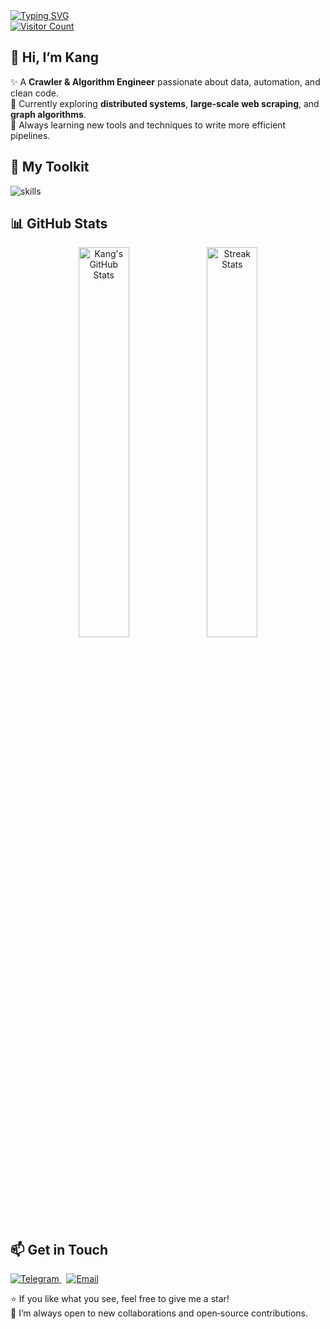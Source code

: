 <div align="left">
  <!-- 动态打字效果 -->
  <a href="https://git.io/typing-svg">
    <img src="https://readme-typing-svg.demolab.com?font=Fira+Code&pause=1000&width=500&lines=Do+something+interesting%EF%BC%81" alt="Typing SVG" />
  </a>
</div>

<div align="left">
  <!-- 萌萌访客计数器 -->
  <a href="https://moe-counter.glitch.me">
    <img src="https://moe-counter.glitch.me/get/@CoderKang?theme=rule34" alt="Visitor Count" />
  </a>
</div>


## 👋 Hi, I’m **Kang**

✨ A **Crawler & Algorithm Engineer** passionate about data, automation, and clean code.  
🌱 Currently exploring **distributed systems**, **large-scale web scraping**, and **graph algorithms**.  
🚀 Always learning new tools and techniques to write more efficient pipelines.


## 🚀 My Toolkit

![skills](https://go-skill-icons.vercel.app/api/icons?i=python,ts,js,html,css,golang,tailwind,linux,docker,kubernetes,mysql,redis,mongodb,kafka,md,vue,bootstrap,jquery,nextjs,vite,nodejs,nginx,jenkins,git,githubactions,vscode,pycharm,idea,cloudflare&theme=light)

<!-- <div align="left">
  <strong>Languages:</strong><br/>
  <img src="https://img.shields.io/badge/-Python-3776AB?style=flat&logo=Python&logoColor=white" alt="Python" />
  <img src="https://img.shields.io/badge/-Golang-79D4FD?style=flat&logo=go&logoColor=white" alt="Go" />
  <img src="https://img.shields.io/badge/-TypeScript-3178C6?style=flat&logo=TypeScript&logoColor=white" alt="TypeScript" />
  <img src="https://img.shields.io/badge/-Vue.js-35495E?style=flat&logo=Vue.js&logoColor=4FC08D" alt="Vue.js" />
</div>

<div align="left">
  <strong>AI & Data:</strong><br/>
  <img src="https://img.shields.io/badge/PyTorch-E34F26?style=flat&logo=Pytorch&logoColor=white" alt="PyTorch" />
  <img src="https://img.shields.io/badge/TensorFlow-1572B6?style=flat&logo=Tensorflow&logoColor=white" alt="TensorFlow" />
  <img src="https://img.shields.io/badge/Numpy-013243?style=flat&logo=Numpy&logoColor=white" alt="NumPy" />
  <img src="https://img.shields.io/badge/Pandas-150458?style=flat&logo=Pandas&logoColor=white" alt="Pandas" />
</div>

<div align="left">
  <strong>Tools & Platforms:</strong><br/>
  <img src="https://img.shields.io/badge/Docker-2496ED?style=flat&logo=Docker&logoColor=white" alt="Docker" />
  <img src="https://img.shields.io/badge/Kubernetes-326CE5?style=flat&logo=Kubernetes&logoColor=white" alt="Kubernetes" />
  <img src="https://img.shields.io/badge/Redis-DC382D?style=flat&logo=Redis&logoColor=white" alt="Redis" />
  <img src="https://img.shields.io/badge/git-F05032?style=flat&logo=git&logoColor=white" alt="Git" />
  <img src="https://img.shields.io/badge/VSCode-007ACC?style=flat&logo=visualstudiocode&logoColor=white" alt="VSCode" />
  <img src="https://img.shields.io/badge/PyCharm-000000?style=flat&logo=PyCharm&logoColor=white" alt="PyCharm" />
</div> -->

## 📊 GitHub Stats

<div align="center">
  <img src="https://github-readme-stats.vercel.app/api?username=flipped-1121&show_icons=true&theme=onedark" alt="Kang's GitHub Stats" width="40%" />
  <img src="https://github-readme-streak-stats.herokuapp.com/?user=flipped-1121&theme=onedark" alt="Streak Stats" width="40%" />
</div>

## 📫 Get in Touch

<div align="left">
  <a href="https://t.me/coderkang">
    <img src="https://go-skill-icons.vercel.app/api/icons?i=telegram&theme=light" alt="Telegram" />
  </a>
  &nbsp;
  <a href="mailto:CoderKang@hotmail.com">
    <img src="https://go-skill-icons.vercel.app/api/icons?i=gmail&theme=light" alt="Email" />
  </a>
</div>


⭐️ If you like what you see, feel free to give me a star!  
👀 I’m always open to new collaborations and open‑source contributions.  

